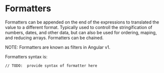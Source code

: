 # Formatters

Formatters can be appended on the end of the expressions to translated the value to a different format. Typically used
to controll the stringification of numbers, dates, and other data, but can also be used for ordering, maping, and
reducing arrays. Formatters can be chained.

NOTE: Formatters are known as filters in Angular v1.

Formatters syntax is:

```
// TODO:  provide syntax of formatter here
```


